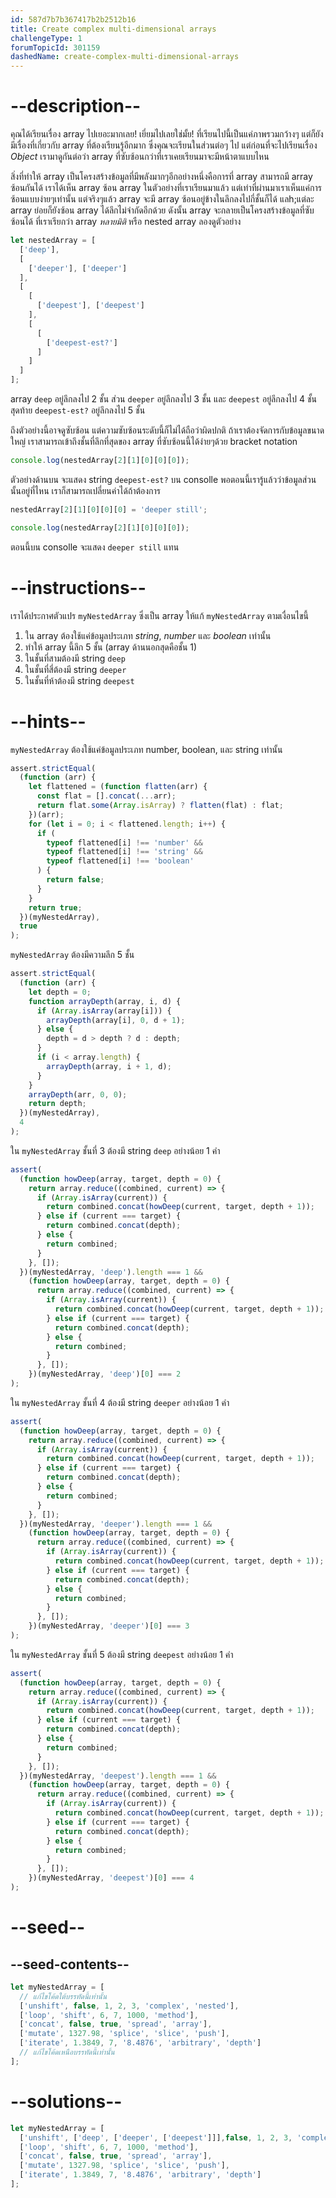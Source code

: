 ```yaml
---
id: 587d7b7b367417b2b2512b16
title: Create complex multi-dimensional arrays
challengeType: 1
forumTopicId: 301159
dashedName: create-complex-multi-dimensional-arrays
---
```


# --description--

คุณได้เรียนเรื่อง array ไปเยอะมากเลย! เยี่ยมไปเลยใช่มั้ย! 
ที่เรียนไปนี้เป็นแค่ภาพรวมกว้างๆ แต่ก็ยังมีเรื่องที่เกี่ยวกับ array ที่ต้องเรียนรู้อีกมาก ซึ่งคุณจะเรียนในส่วนต่อๆ ไป แต่ก่อนที่จะไปเรียนเรื่อง <dfn>Object</dfn> เรามาดูกันต่อว่า array ที่ซับซ้อนกว่าที่เราเคยเรียนมาจะมีหน้าตาแบบไหน

สิ่งที่ทำให้ array เป็นโครงสร้างข้อมูลที่มีพลังมากๆอีกอย่างหนึ่งคือการที่ array สามารถมี array ซ้อนกันได้ เราได้เห็น array ซ้อน array ในตัวอย่างที่เราเรียนมาแล้ว แต่เท่าที่ผ่านมาเราเห็นแค่การซ้อนแบบง่ายๆเท่านั้น แต่จริงๆแล้ว array จะมี array ซ้อนอยู่ข้างในลึกลงไปกี่ชั้นก็ได้ แลh;แต่ละ array ย่อยก็ยังซ้อน array ได้ลึกไม่จำกัดอีกด้วย ดังนั้น array จะกลายเป็นโครงสร้างข้อมูลที่ซับซ้อนได้ ที่เราเรียกว่า array <dfn>หลายมิติ</dfn> หรือ nested array
ลองดูตัวอย่าง

```js
let nestedArray = [
  ['deep'],
  [
    ['deeper'], ['deeper'] 
  ],
  [
    [
      ['deepest'], ['deepest']
    ],
    [
      [
        ['deepest-est?']
      ]
    ]
  ]
];
```

array `deep` อยู่ลึกลงไป 2 ชั้น ส่วน  `deeper` อยู่ลึกลงไป 3 ชั้น และ `deepest` อยู่ลึกลงไป 4 ชั้น สุดท้าย `deepest-est?` อยู่ลึกลงไป 5 ชั้น

ถึงตัวอย่างนี้อาจดูซับซ้อน แต่ความซับซ้อนระดับนี้ก็ไม่ได้ถือว่าผิดปกติ ถ้าเราต้องจัดการกับข้อมูลขนาดใหญ่ 
เราสามารถเข้าถึงชั้นที่ลึกที่สุดของ array ที่ซับซ้อนนี้ได้ง่ายๆด้วย bracket notation

```js
console.log(nestedArray[2][1][0][0][0]);
```

ตัวอย่างด้านบน จะแสดง string `deepest-est?` บน consolle พอตอนนี้เรารู้แล้วว่าข้อมูลส่วนนั้นอยู่ที่ไหน เราก็สามารถเปลี่ยนค่าได้ถ้าต้องการ

```js
nestedArray[2][1][0][0][0] = 'deeper still';

console.log(nestedArray[2][1][0][0][0]);
```

ตอนนี้บน consolle จะแสดง `deeper still` แทน

# --instructions--

เราได้ประกาศตัวแปร `myNestedArray` ซึ่งเป็น array 
ให้แก้ `myNestedArray` ตามเงื่อนไขนี้

1. ใน array ต้องใช้แค่ข้อมูลประเภท <dfn>string</dfn>, <dfn>number</dfn> และ <dfn>boolean</dfn>  เท่านั้น
2. ทำให้ array นี้ลึก 5 ชั้น (array ด้านนอกสุดคือชั้น 1) 
3. ในชั้นที่สามต้องมี string `deep` 
4. ในชั้นที่สี่ต้องมี string `deeper` 
5. ในชั้นที่ห้าต้องมี string `deepest`

# --hints--

`myNestedArray` ต้องใช้แค่ข้อมูลประเภท number, boolean, และ string เท่านั้น

```js
assert.strictEqual(
  (function (arr) {
    let flattened = (function flatten(arr) {
      const flat = [].concat(...arr);
      return flat.some(Array.isArray) ? flatten(flat) : flat;
    })(arr);
    for (let i = 0; i < flattened.length; i++) {
      if (
        typeof flattened[i] !== 'number' &&
        typeof flattened[i] !== 'string' &&
        typeof flattened[i] !== 'boolean'
      ) {
        return false;
      }
    }
    return true;
  })(myNestedArray),
  true
);
```

`myNestedArray` ต้องมีความลึก 5 ชั้น

```js
assert.strictEqual(
  (function (arr) {
    let depth = 0;
    function arrayDepth(array, i, d) {
      if (Array.isArray(array[i])) {
        arrayDepth(array[i], 0, d + 1);
      } else {
        depth = d > depth ? d : depth;
      }
      if (i < array.length) {
        arrayDepth(array, i + 1, d);
      }
    }
    arrayDepth(arr, 0, 0);
    return depth;
  })(myNestedArray),
  4
);
```

ใน `myNestedArray` ชั้นที่ 3 ต้องมี string `deep` อย่างน้อย 1 คำ

```js
assert(
  (function howDeep(array, target, depth = 0) {
    return array.reduce((combined, current) => {
      if (Array.isArray(current)) {
        return combined.concat(howDeep(current, target, depth + 1));
      } else if (current === target) {
        return combined.concat(depth);
      } else {
        return combined;
      }
    }, []);
  })(myNestedArray, 'deep').length === 1 &&
    (function howDeep(array, target, depth = 0) {
      return array.reduce((combined, current) => {
        if (Array.isArray(current)) {
          return combined.concat(howDeep(current, target, depth + 1));
        } else if (current === target) {
          return combined.concat(depth);
        } else {
          return combined;
        }
      }, []);
    })(myNestedArray, 'deep')[0] === 2
);
```

ใน `myNestedArray` ชั้นที่ 4 ต้องมี string `deeper` อย่างน้อย 1 คำ


```js
assert(
  (function howDeep(array, target, depth = 0) {
    return array.reduce((combined, current) => {
      if (Array.isArray(current)) {
        return combined.concat(howDeep(current, target, depth + 1));
      } else if (current === target) {
        return combined.concat(depth);
      } else {
        return combined;
      }
    }, []);
  })(myNestedArray, 'deeper').length === 1 &&
    (function howDeep(array, target, depth = 0) {
      return array.reduce((combined, current) => {
        if (Array.isArray(current)) {
          return combined.concat(howDeep(current, target, depth + 1));
        } else if (current === target) {
          return combined.concat(depth);
        } else {
          return combined;
        }
      }, []);
    })(myNestedArray, 'deeper')[0] === 3
);
```

ใน `myNestedArray` ชั้นที่ 5 ต้องมี string `deepest` อย่างน้อย 1 คำ

```js
assert(
  (function howDeep(array, target, depth = 0) {
    return array.reduce((combined, current) => {
      if (Array.isArray(current)) {
        return combined.concat(howDeep(current, target, depth + 1));
      } else if (current === target) {
        return combined.concat(depth);
      } else {
        return combined;
      }
    }, []);
  })(myNestedArray, 'deepest').length === 1 &&
    (function howDeep(array, target, depth = 0) {
      return array.reduce((combined, current) => {
        if (Array.isArray(current)) {
          return combined.concat(howDeep(current, target, depth + 1));
        } else if (current === target) {
          return combined.concat(depth);
        } else {
          return combined;
        }
      }, []);
    })(myNestedArray, 'deepest')[0] === 4
);
```

# --seed--

## --seed-contents--

```js
let myNestedArray = [
  // แก้ไขโค้ดใต้บรรทัดนี้เท่านั้น
  ['unshift', false, 1, 2, 3, 'complex', 'nested'],
  ['loop', 'shift', 6, 7, 1000, 'method'],
  ['concat', false, true, 'spread', 'array'],
  ['mutate', 1327.98, 'splice', 'slice', 'push'],
  ['iterate', 1.3849, 7, '8.4876', 'arbitrary', 'depth']
  // แก้ไขโค้ดเหนือบรรทัดนี้เท่านั้น
];
```

# --solutions--

```js
let myNestedArray = [
  ['unshift', ['deep', ['deeper', ['deepest']]],false, 1, 2, 3, 'complex', 'nested'],
  ['loop', 'shift', 6, 7, 1000, 'method'],
  ['concat', false, true, 'spread', 'array'],
  ['mutate', 1327.98, 'splice', 'slice', 'push'],
  ['iterate', 1.3849, 7, '8.4876', 'arbitrary', 'depth']
];
```
